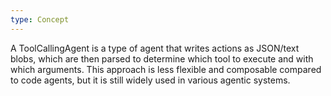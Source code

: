 ```yaml
---
type: Concept
---
```


A ToolCallingAgent is a type of agent that writes actions as JSON/text blobs, which are then parsed to determine which tool to execute and with which arguments. This approach is less flexible and composable compared to code agents, but it is still widely used in various agentic systems.